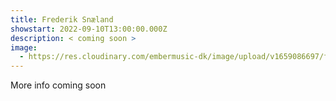 ```yaml
---
title: Frederik Snæland
showstart: 2022-09-10T13:00:00.000Z
description: < coming soon >
image:
  - https://res.cloudinary.com/embermusic-dk/image/upload/v1659086697/favicon_xbg1qp.png
---
```

More info coming soon